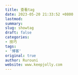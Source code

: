 ```yaml
---
title: 查看tag
date: 2023-05-20 21:33:52 +0800
lastmod:
summary:
slug: showtag
draft: false
categories:
- 技巧
tags:
- '博客'
original: true
author: Rurouni
website: www.keepjolly.com
---
```

